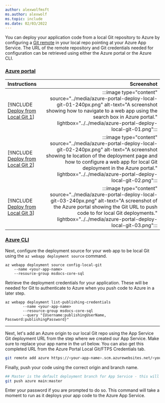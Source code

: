 ```yaml
---
author: alexwolfmsft
ms.author: alexwolf
ms.topic: include
ms.date: 02/03/2022
---
```


You can deploy your application code from a local Git repository to Azure by configuring a [Git remote](https://git-scm.com/book/en/v2/Git-Basics-Working-with-Remotes) in your local repo pointing at your Azure App Service. The URL of the remote repository and Git credentials needed for configuration can be retrieved using either the Azure portal or the Azure CLI.

### [Azure portal](#tab/deploy-instructions-azure-portal)

| Instructions    | Screenshot |
|:----------------|-----------:|
| [!INCLUDE [Deploy from Local Git 1](<./deploy-from-local-git-azure-portal-1.md>)] | :::image type="content" source="../media/azure-portal-deploy-local-git-01-240px.png" alt-text="A screenshot showing how to navigate to a web app using the search box in Azure portal." lightbox="../../media/azure-portal-deploy-local-git-01.png"::: |
| [!INCLUDE [Deploy from Local Git 2](<./deploy-from-local-git-azure-portal-2.md>)] | :::image type="content" source="../media/azure-portal-deploy-local-git-02-240px.png" alt-text="A screenshot showing te location of the deployment page and how to configure a web app for local Git deployment in the Azure portal." lightbox="../../media/azure-portal-deploy-local-git-02.png"::: |
| [!INCLUDE [Deploy from Local Git 3](<./deploy-from-local-git-azure-portal-3.md>)] | :::image type="content" source="../media/azure-portal-deploy-local-git-03-240px.png" alt-text="A screenshot of the Azure portal showing the Git URL to push code to for local Git deployments." lightbox="../../media/azure-portal-deploy-local-git-03.png"::: |

### [Azure CLI](#tab/deploy-instructions-azcli)

Next, configure the deployment source for your web app to be local Git using the `az webapp deployment source` command.

```azurecli
az webapp deployment source config-local-git
    --name <your-app-name>
    --resource-group msdocs-core-sql
```

Retrieve the deployment credentials for your application. These will be needed for Git to authenticate to Azure when you push code to Azure in a later step.

```azurecli
az webapp deployment list-publishing-credentials 
        --name <your-app-name>
        --resource-group msdocs-core-sql
        --query "{Username:publishingUserName, Password:publishingPassword}"
```

---

Next, let's add an Azure origin to our local Git repo using the App Service Git deployment URL from the step where we created our App Service.  Make sure to replace your app name in the url below.  You can also get this completed URL from the Azure Portal Local Git/FTPS Credentials tab.

```bash
git remote add azure https://<your-app-name>.scm.azurewebsites.net/<your-app-name>.git
```

Finally, push your code using the correct origin and branch name.

```bash
## Master is the default deployment branch for App Service - this will ensure our local main branch works for the deployment
git push azure main:master
```

Enter your password if you are prompted to do so. This command will take a moment to run as it deploys your app code to the Azure App Service.